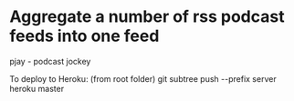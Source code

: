 # Aggregate a number of rss podcast feeds into one feed

pjay - podcast jockey

To deploy to Heroku:
(from root folder)
git subtree push --prefix server heroku master

